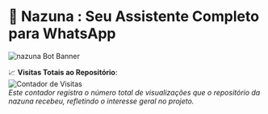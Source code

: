 # 🤖 Nazuna : Seu Assistente Completo para WhatsApp

![nazuna Bot Banner](https://images4.alphacoders.com/126/thumbbig-1265009.webp)

📈 **Visitas Totais ao Repositório**:  
![Contador de Visitas](https://count.getloli.com/@nazuna?name=nazunat&theme=booru-lewd&padding=8&offset=0&align=top&scale=2&pixelated=1&darkmode=1)  
*Este contador registra o número total de visualizações que o repositório da nazuna recebeu, refletindo o interesse geral no projeto.*
